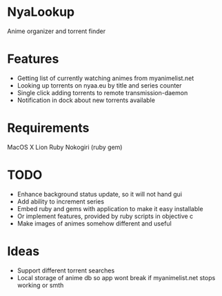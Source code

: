 NyaLookup
=========

Anime organizer and torrent finder

Features
========

* Getting list of currently watching animes from myanimelist.net
* Looking up torrents on nyaa.eu by title and series counter
* Single click adding torrents to remote transmission-daemon
* Notification in dock about new torrents available

Requirements
============

MacOS X Lion
Ruby
Nokogiri (ruby gem)

TODO
====

* Enhance background status update, so it will not hand gui
* Add ability to increment series
* Embed ruby and gems with application to make it easy installable
* Or implement features, provided by ruby scripts in objective c
* Make images of animes somehow different and useful

Ideas
=====

* Support different torrent searches
* Local storage of anime db so app wont break if 
  myanimelist.net stops working or smth
